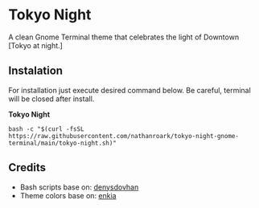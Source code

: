 # Tokyo Night
A clean Gnome Terminal theme that celebrates the light of Downtown [Tokyo at night.]


## Instalation

For installation just execute desired command below. Be careful, terminal will be closed after install.

**Tokyo Night**

```
bash -c "$(curl -fsSL https://raw.githubusercontent.com/nathanroark/tokyo-night-gnome-terminal/main/tokyo-night.sh)"
```


## Credits

* Bash scripts base on: [denysdovhan](https://github.com/denysdovhan/one-gnome-terminal)
* Theme colors base on: [enkia](https://github.com/enkia/tokyo-night-vscode-theme)
